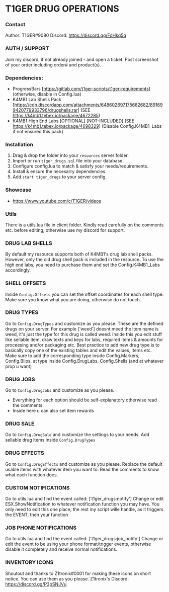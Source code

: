 # T1GER DRUG OPERATIONS

### Contact
Author: T1GER#9080
Discord: https://discord.gg/FdHkq5q

### AUTH / SUPPORT
Join my discord, if not already joined - and open a ticket. Post screenshot of your order including order# and product(s).

### Dependencies:
- ProgressBars [https://gitlab.com/t1ger-scripts/t1ger-requirements] (otherwise, disable in Config.lua)
- K4MB1 Lab Shells Pack [https://cdn.discordapp.com/attachments/648602697175662682/891699420779933796/drugshells.rar] (SEE https://k4mb1.tebex.io/package/4672285)
- K4MB1 High End Labs [OPTIONAL] [NOT-INCLUDED] (SEE https://k4mb1.tebex.io/package/4698329) (Disable Config.K4MB1_Labs if not ensured this pack)

### Installation
1) Drag & drop the folder into your `resources` server folder.
2) Import or run `t1ger_drugs.sql` file into your database.
3) Configure config.lua to match & satisfy your needs/requirements.
4) Install & ensure the necesarry dependencies.
5) Add `start t1ger_drugs` to your server config.

### Showcase
- https://www.youtube.com/c/T1GER/videos

### Utils
There is a utils.lua file in client folder.
Kindly read carefully on the comments etc. before editing, otherwise use my discord for support.

### DRUG LAB SHELLS
By default my resource supports both of K4MB1's drug lab shell packs. 
However, only the old drug shell pack is included in the resource. 
To use the high end labs, you need to purchase them and set the Config.K4MB1_Labs accordingly.

### SHELL OFFSETS
Inside `Config.Offsets` you can set the offset coordinates for each shell type. Make sure you know what you are doing, otherwise do not touch.

### DRUG TYPES
Go to `Config.DrugTypes` and customize as you please.
These are the defined drugs on your server. For example ['weed'] doesnt meed the item name is weed, it's just the type for this drug is called weed.
Inside this you edit stuff like sellable item, draw texts and keys for labs, required items & amounts for proceesing and/or packaging etc.
Best practice to add new drug type is to basically copy one of the existing tables and edit the values, items etc. 
Make sure to add the corresponding type inside Config.Markers, Config.Blips, at type inside Config.DrugLabs, Config.Shells (and at whatever prop u want)

### DRUG JOBS 
Go to `Config.DrugJobs` and customize as you please.
- Everything for each option should be self-explanatory otherwise read the comments.
- Inside here u can also set item rewards

### DRUG SALE 
Go to `Config.DrugSale` and customize the settings to your needs.
Add sellable drug items inside `Config.DrugTypes`

### DRUG EFFECTS
Go to `Config.DrugEffects` and customize as you please.
Replace the default usable items with whatever item you want to.
Read the comments to know what each function does.

### CUSTOM NOTIFICATIONS
Go to utils.lua and find the event called: ['t1ger_drugs:notify']
Change or edit ESX.ShowNotification to whatever notification function you may have.
You only need to edit this one place, the rest my script wille handle, as it triggers the EVENT, then your function

### JOB PHONE NOTIFICATIONS
Go to utils.lua and find the event called: ['t1ger_drugs:job_notify']
Change or edit the event to be using your phone format/trigger events, otherwise disable it completely and receive normal notifications.

### INVENTORY ICONS 
Shoutout and thanks to Z1tronix#0001 for making these icons on short notice. You can use them as you please. 
Z1tronix's Discord: https://discord.gg/P3pSNJVu

